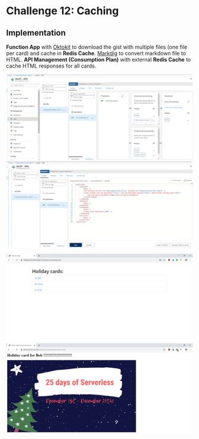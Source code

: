 # Challenge 12: Caching

## Implementation
**Function App** with [Oktokit](https://github.com/octokit) to download the gist with multiple files (one file per card) and cache in **Redis Cache**. 
[Markdig](https://github.com/lunet-io/markdig_) to convert markdown file to HTML.
**API Management (Consumption Plan)** with external **Redis Cache** to cache HTML responses for all cards.

![API Management](images/apimanagement.PNG)
![API Management-cache config](images/apimanagement-cache.PNG)

![Main Page](images/mainpage.PNG)
![Card](images/card.PNG)

